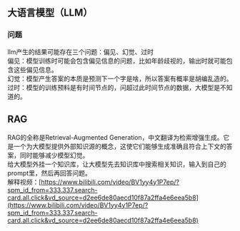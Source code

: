 ## 大语言模型（LLM）
### 问题
llm产生的结果可能存在三个问题：偏见、幻觉、过时<br />偏见：模型训练时可能会包含偏见信息的问题，比如年龄歧视的，输出时就可能包含这些偏见信息。<br />幻觉：模型产生答案的本质是预测下一个字是啥，所以答案有概率是胡编乱造的。<br />过时：模型的训练预料是有时间节点的，问超过此时间节点的数据，大模型是不知道的。
## RAG
RAG的全称是Retrieval-Augmented Generation，中文翻译为检索增强生成。它是一个为大模型提供外部知识源的概念，这使它们能够生成准确且符合上下文的答案，同时能够减少模型幻觉。<br />给大模型外挂一个知识库，让大模型先去知识库中搜索相关知识，输入到自己的prompt里，然后再回答问题。<br />解释视频：[https://www.bilibili.com/video/BV1yy4y1P7ep/?spm_id_from=333.337.search-card.all.click&vd_source=d2ee6de80aecd10f87a2ffa4e6eea5b8](https://www.bilibili.com/video/BV1yy4y1P7ep/?spm_id_from=333.337.search-card.all.click&vd_source=d2ee6de80aecd10f87a2ffa4e6eea5b8)

